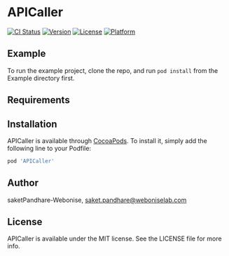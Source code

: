 # APICaller

[![CI Status](https://img.shields.io/travis/saketPandhare-Webonise/APICaller.svg?style=flat)](https://travis-ci.org/saketPandhare-Webonise/APICaller)
[![Version](https://img.shields.io/cocoapods/v/APICaller.svg?style=flat)](https://cocoapods.org/pods/APICaller)
[![License](https://img.shields.io/cocoapods/l/APICaller.svg?style=flat)](https://cocoapods.org/pods/APICaller)
[![Platform](https://img.shields.io/cocoapods/p/APICaller.svg?style=flat)](https://cocoapods.org/pods/APICaller)

## Example

To run the example project, clone the repo, and run `pod install` from the Example directory first.

## Requirements

## Installation

APICaller is available through [CocoaPods](https://cocoapods.org). To install
it, simply add the following line to your Podfile:

```ruby
pod 'APICaller'
```

## Author

saketPandhare-Webonise, saket.pandhare@weboniselab.com

## License

APICaller is available under the MIT license. See the LICENSE file for more info.

